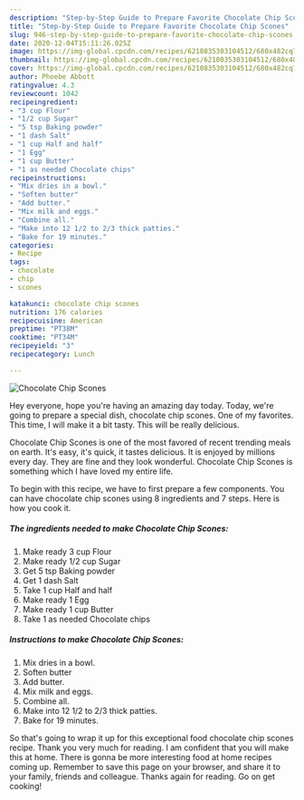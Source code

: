 ```yaml
---
description: "Step-by-Step Guide to Prepare Favorite Chocolate Chip Scones"
title: "Step-by-Step Guide to Prepare Favorite Chocolate Chip Scones"
slug: 946-step-by-step-guide-to-prepare-favorite-chocolate-chip-scones
date: 2020-12-04T15:11:26.025Z
image: https://img-global.cpcdn.com/recipes/6210835303104512/680x482cq70/chocolate-chip-scones-recipe-main-photo.jpg
thumbnail: https://img-global.cpcdn.com/recipes/6210835303104512/680x482cq70/chocolate-chip-scones-recipe-main-photo.jpg
cover: https://img-global.cpcdn.com/recipes/6210835303104512/680x482cq70/chocolate-chip-scones-recipe-main-photo.jpg
author: Phoebe Abbott
ratingvalue: 4.3
reviewcount: 1042
recipeingredient:
- "3 cup Flour"
- "1/2 cup Sugar"
- "5 tsp Baking powder"
- "1 dash Salt"
- "1 cup Half and half"
- "1 Egg"
- "1 cup Butter"
- "1 as needed Chocolate chips"
recipeinstructions:
- "Mix dries in a bowl."
- "Soften butter"
- "Add butter."
- "Mix milk and eggs."
- "Combine all."
- "Make into 12 1/2 to 2/3 thick patties."
- "Bake for 19 minutes."
categories:
- Recipe
tags:
- chocolate
- chip
- scones

katakunci: chocolate chip scones 
nutrition: 176 calories
recipecuisine: American
preptime: "PT38M"
cooktime: "PT34M"
recipeyield: "3"
recipecategory: Lunch

---
```



![Chocolate Chip Scones](https://img-global.cpcdn.com/recipes/6210835303104512/680x482cq70/chocolate-chip-scones-recipe-main-photo.jpg)

Hey everyone, hope you're having an amazing day today. Today, we're going to prepare a special dish, chocolate chip scones. One of my favorites. This time, I will make it a bit tasty. This will be really delicious.



Chocolate Chip Scones is one of the most favored of recent trending meals on earth. It's easy, it's quick, it tastes delicious. It is enjoyed by millions every day. They are fine and they look wonderful. Chocolate Chip Scones is something which I have loved my entire life.


To begin with this recipe, we have to first prepare a few components. You can have chocolate chip scones using 8 ingredients and 7 steps. Here is how you cook it.

<!--inarticleads1-->

##### The ingredients needed to make Chocolate Chip Scones:

1. Make ready 3 cup Flour
1. Make ready 1/2 cup Sugar
1. Get 5 tsp Baking powder
1. Get 1 dash Salt
1. Take 1 cup Half and half
1. Make ready 1 Egg
1. Make ready 1 cup Butter
1. Take 1 as needed Chocolate chips




<!--inarticleads2-->

##### Instructions to make Chocolate Chip Scones:

1. Mix dries in a bowl.
1. Soften butter
1. Add butter.
1. Mix milk and eggs.
1. Combine all.
1. Make into 12 1/2 to 2/3 thick patties.
1. Bake for 19 minutes.




So that's going to wrap it up for this exceptional food chocolate chip scones recipe. Thank you very much for reading. I am confident that you will make this at home. There is gonna be more interesting food at home recipes coming up. Remember to save this page on your browser, and share it to your family, friends and colleague. Thanks again for reading. Go on get cooking!
